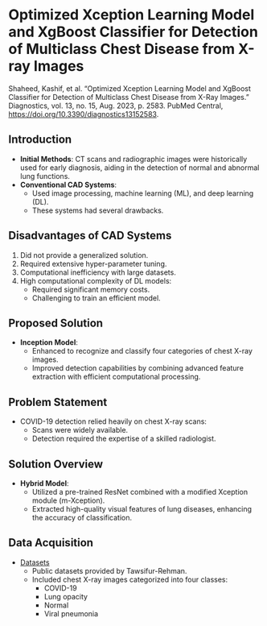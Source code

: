 

# Optimized Xception Learning Model and XgBoost Classifier for Detection of Multiclass Chest Disease from X-ray Images

Shaheed, Kashif, et al. “Optimized Xception Learning Model and XgBoost Classifier for Detection of Multiclass Chest Disease from X-Ray Images.” Diagnostics, vol. 13, no. 15, Aug. 2023, p. 2583. PubMed Central, https://doi.org/10.3390/diagnostics13152583.

## Introduction
- **Initial Methods**: CT scans and radiographic images were historically used for early diagnosis, aiding in the detection of normal and abnormal lung functions.
- **Conventional CAD Systems**:
  - Used image processing, machine learning (ML), and deep learning (DL).
  - These systems had several drawbacks.

## Disadvantages of CAD Systems
1. Did not provide a generalized solution.
2. Required extensive hyper-parameter tuning.
3. Computational inefficiency with large datasets.
4. High computational complexity of DL models:
   - Required significant memory costs.
   - Challenging to train an efficient model.

## Proposed Solution
- **Inception Model**: 
  - Enhanced to recognize and classify four categories of chest X-ray images.
  - Improved detection capabilities by combining advanced feature extraction with efficient computational processing.

## Problem Statement
- COVID-19 detection relied heavily on chest X-ray scans:
  - Scans were widely available.
  - Detection required the expertise of a skilled radiologist.

## Solution Overview
- **Hybrid Model**:
  - Utilized a pre-trained ResNet combined with a modified Xception module (m-Xception).
  - Extracted high-quality visual features of lung diseases, enhancing the accuracy of classification.

## Data Acquisition
- [Datasets](https://www.kaggle.com/tawsifurrahman/covid19radiography-database)
  - Public datasets provided by Tawsifur-Rehman.
  - Included chest X-ray images categorized into four classes:
    - COVID-19
    - Lung opacity
    - Normal
    - Viral pneumonia


